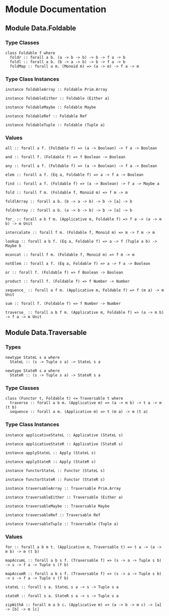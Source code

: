 # Module Documentation

## Module Data.Foldable

### Type Classes

    class Foldable f where
      foldr :: forall a b. (a -> b -> b) -> b -> f a -> b
      foldl :: forall a b. (b -> a -> b) -> b -> f a -> b
      foldMap :: forall a m. (Monoid m) => (a -> m) -> f a -> m


### Type Class Instances

    instance foldableArray :: Foldable Prim.Array

    instance foldableEither :: Foldable (Either a)

    instance foldableMaybe :: Foldable Maybe

    instance foldableRef :: Foldable Ref

    instance foldableTuple :: Foldable (Tuple a)


### Values

    all :: forall a f. (Foldable f) => (a -> Boolean) -> f a -> Boolean

    and :: forall f. (Foldable f) => f Boolean -> Boolean

    any :: forall a f. (Foldable f) => (a -> Boolean) -> f a -> Boolean

    elem :: forall a f. (Eq a, Foldable f) => a -> f a -> Boolean

    find :: forall a f. (Foldable f) => (a -> Boolean) -> f a -> Maybe a

    fold :: forall f m. (Foldable f, Monoid m) => f m -> m

    foldlArray :: forall a b. (b -> a -> b) -> b -> [a] -> b

    foldrArray :: forall a b. (a -> b -> b) -> b -> [a] -> b

    for_ :: forall a b f m. (Applicative m, Foldable f) => f a -> (a -> m b) -> m Unit

    intercalate :: forall f m. (Foldable f, Monoid m) => m -> f m -> m

    lookup :: forall a b f. (Eq a, Foldable f) => a -> f (Tuple a b) -> Maybe b

    mconcat :: forall f m. (Foldable f, Monoid m) => f m -> m

    notElem :: forall a f. (Eq a, Foldable f) => a -> f a -> Boolean

    or :: forall f. (Foldable f) => f Boolean -> Boolean

    product :: forall f. (Foldable f) => f Number -> Number

    sequence_ :: forall a f m. (Applicative m, Foldable f) => f (m a) -> m Unit

    sum :: forall f. (Foldable f) => f Number -> Number

    traverse_ :: forall a b f m. (Applicative m, Foldable f) => (a -> m b) -> f a -> m Unit


## Module Data.Traversable

### Types

    newtype StateL s a where
      StateL :: (s -> Tuple s a) -> StateL s a

    newtype StateR s a where
      StateR :: (s -> Tuple s a) -> StateR s a


### Type Classes

    class (Functor t, Foldable t) <= Traversable t where
      traverse :: forall a b m. (Applicative m) => (a -> m b) -> t a -> m (t b)
      sequence :: forall a m. (Applicative m) => t (m a) -> m (t a)


### Type Class Instances

    instance applicativeStateL :: Applicative (StateL s)

    instance applicativeStateR :: Applicative (StateR s)

    instance applyStateL :: Apply (StateL s)

    instance applyStateR :: Apply (StateR s)

    instance functorStateL :: Functor (StateL s)

    instance functorStateR :: Functor (StateR s)

    instance traversableArray :: Traversable Prim.Array

    instance traversableEither :: Traversable (Either a)

    instance traversableMaybe :: Traversable Maybe

    instance traversableRef :: Traversable Ref

    instance traversableTuple :: Traversable (Tuple a)


### Values

    for :: forall a b m t. (Applicative m, Traversable t) => t a -> (a -> m b) -> m (t b)

    mapAccumL :: forall a b s f. (Traversable f) => (s -> a -> Tuple s b) -> s -> f a -> Tuple s (f b)

    mapAccumR :: forall a b s f. (Traversable f) => (s -> a -> Tuple s b) -> s -> f a -> Tuple s (f b)

    stateL :: forall s a. StateL s a -> s -> Tuple s a

    stateR :: forall s a. StateR s a -> s -> Tuple s a

    zipWithA :: forall m a b c. (Applicative m) => (a -> b -> m c) -> [a] -> [b] -> m [c]